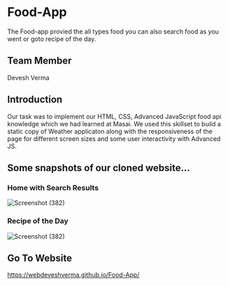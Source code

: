 #  Food-App
 The Food-app provied the all types food you can also search food as you went or goto recipe of the day.
 


## Team Member
Devesh Verma
## Introduction
Our task was to implement our HTML, CSS, Advanced JavaScript  food api knowledge which we had learned at Masai. We used this skillset to build a static copy of Weather applicaton along with the responsiveness of the page for different screen sizes and some user interactivity with Advanced JS.
 
## Some snapshots of our cloned website…

### Home with Search Results
![Screenshot (382)](https://i.ibb.co/vJJfjgv/food-app-1.jpg)

### Recipe of the Day

 ![Screenshot (382)](https://i.ibb.co/pQ9N1JV/recipes-of-the-Day.jpg)



 ## Go To Website

https://webdeveshverma.github.io/Food-App/
